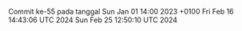 Commit ke-55 pada tanggal Sun Jan 01 14:00 2023 +0100
Fri Feb 16 14:43:06 UTC 2024
Sun Feb 25 12:50:10 UTC 2024
